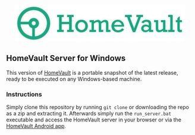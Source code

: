 <p align="center">
  <img height="100" src="https://raw.githubusercontent.com/nicolasmart/homevault_server_windows_easyphp/main/eds-www/res/drawables/homevault_logo_big.svg"/>
</p>

## HomeVault Server for Windows

This version of [HomeVault](https://github.com/nicolasmart/homevault_server) is a portable snapshot of the latest release, ready to be executed on any Windows-based machine.

### Instructions

Simply clone this repository by running `git clone` or downloading the repo as a zip and extracting it. Afterwards simply run the `run_server.bat` executable and access the HomeVault server in your browser or via the [HomeVault Android app](https://github.com/nicolasmart/homevault_client_android).
